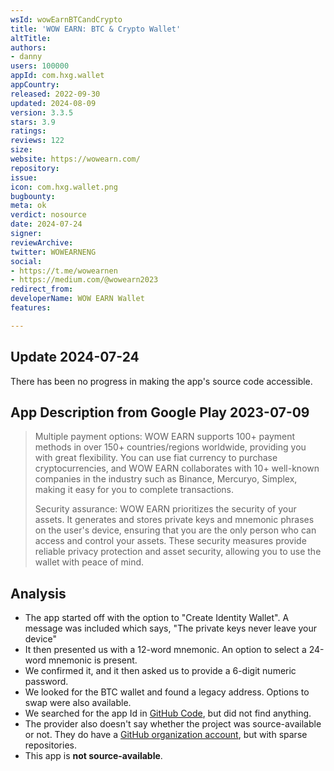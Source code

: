 ```yaml
---
wsId: wowEarnBTCandCrypto
title: 'WOW EARN: BTC & Crypto Wallet'
altTitle: 
authors:
- danny
users: 100000
appId: com.hxg.wallet
appCountry: 
released: 2022-09-30
updated: 2024-08-09
version: 3.3.5
stars: 3.9
ratings: 
reviews: 122
size: 
website: https://wowearn.com/
repository: 
issue: 
icon: com.hxg.wallet.png
bugbounty: 
meta: ok
verdict: nosource
date: 2024-07-24
signer: 
reviewArchive: 
twitter: WOWEARNENG
social:
- https://t.me/wowearnen
- https://medium.com/@wowearn2023
redirect_from: 
developerName: WOW EARN Wallet
features: 

---
```


## Update 2024-07-24

There has been no progress in making the app's source code accessible.

## App Description from Google Play 2023-07-09

> Multiple payment options: WOW EARN supports 100+ payment methods in over 150+ countries/regions worldwide, providing you with great flexibility. You can use fiat currency to purchase cryptocurrencies, and WOW EARN collaborates with 10+ well-known companies in the industry such as Binance, Mercuryo, Simplex, making it easy for you to complete transactions.
>
> Security assurance: WOW EARN prioritizes the security of your assets. It generates and stores private keys and mnemonic phrases on the user's device, ensuring that you are the only person who can access and control your assets. These security measures provide reliable privacy protection and asset security, allowing you to use the wallet with peace of mind.

## Analysis

- The app started off with the option to "Create Identity Wallet". A message was included which says, "The private keys never leave your device"
- It then presented us with a 12-word mnemonic. An option to select a 24-word mnemonic is present.
- We confirmed it, and it then asked us to provide a 6-digit numeric password.
- We looked for the BTC wallet and found a legacy address. Options to swap were also available.
- We searched for the app Id in [GitHub Code](https://github.com/search?q=com.hxg.wallet&type=code), but did not find anything.
- The provider also doesn't say whether the project was source-available or not. They do have a [GitHub organization account](https://github.com/web32023), but with sparse repositories.
- This app is **not source-available**.
